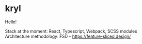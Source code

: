# kryl

Hello!

Stack at the moment: React, Typescript, Webpack, SCSS modules
Architecture methodology: FSD - https://feature-sliced.design/
